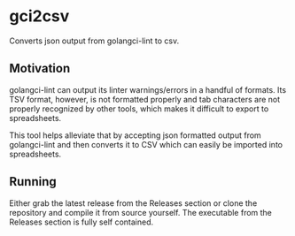 # gci2csv
Converts json output from golangci-lint to csv.

## Motivation
golangci-lint can output its linter warnings/errors in a handful of formats. Its TSV format, however, is not formatted properly and tab characters are not
properly recognized by other tools, which makes it difficult to export to spreadsheets.

This tool helps alleviate that by accepting json formatted output from golangci-lint and then converts it to CSV which can easily be imported into spreadsheets.

## Running
Either grab the latest release from the Releases section or clone the repository and compile it from source yourself.
The executable from the Releases section is fully self contained.
